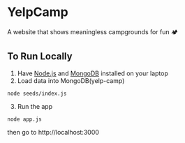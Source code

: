 # YelpCamp
A website that shows meaningless campgrounds for fun 🏕

## To Run Locally
1. Have [Node.js](https://nodejs.org/en/download/) and [MongoDB](https://www.mongodb.com/try/download/community) installed on your laptop
2. Load data into MongoDB(yelp-camp)
```
node seeds/index.js
```
3. Run the app
```
node app.js
```
then go to http://localhost:3000
